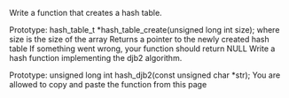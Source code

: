 Write a function that creates a hash table.

Prototype: hash_table_t *hash_table_create(unsigned long int size);
where size is the size of the array
Returns a pointer to the newly created hash table
If something went wrong, your function should return NULL
Write a hash function implementing the djb2 algorithm.

Prototype: unsigned long int hash_djb2(const unsigned char *str);
You are allowed to copy and paste the function from this page
